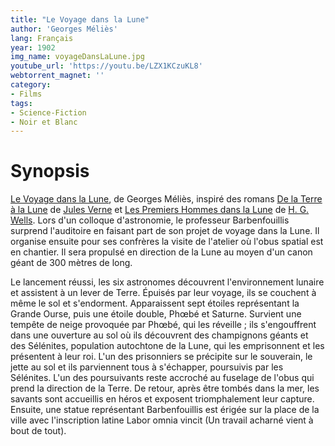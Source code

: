 ```yaml
---
title: "Le Voyage dans la Lune"
author: 'Georges Méliès'
lang: Français
year: 1902
img_name: voyageDansLaLune.jpg
youtube_url: 'https://youtu.be/LZX1KCzuKL8'
webtorrent_magnet: ''
category:
- Films
tags:
- Science-Fiction
- Noir et Blanc
---
```



# Synopsis
[Le Voyage dans la Lune](https://www.amazon.fr/gp/product/B01MDOZ2MP/ref=as_li_qf_sp_asin_il_tl?ie=UTF8&tag=ctimes-21&camp=1642&creative=6746&linkCode=as2&creativeASIN=B01MDOZ2MP&linkId=e9293c37f1130ec603972acf119446e6), de Georges Méliès, inspiré des romans [De la Terre à la Lune](https://www.amazon.fr/gp/product/2253006319/ref=as_li_qf_sp_asin_il_tl?ie=UTF8&tag=ctimes-21&camp=1642&creative=6746&linkCode=as2&creativeASIN=2253006319&linkId=3e7b705be1a1d02f8f7a06c7e191094f) de [Jules Verne](https://fr.wikipedia.org/wiki/Jules_Verne) et [Les Premiers Hommes dans la Lune](https://www.amazon.fr/gp/product/1973818868/ref=as_li_qf_sp_asin_il_tl?ie=UTF8&tag=ctimes-21&camp=1642&creative=6746&linkCode=as2&creativeASIN=1973818868&linkId=87bc965b7cb219b986ccd114dbefaae0) de [H. G. Wells](https://fr.wikipedia.org/wiki/H._G._Wells). Lors d'un colloque d'astronomie, le professeur Barbenfouillis surprend l'auditoire en faisant part de son projet de voyage dans la Lune. Il organise ensuite pour ses confrères la visite de l'atelier où l'obus spatial est en chantier. Il sera propulsé en direction de la Lune au moyen d'un canon géant de 300 mètres de long.

Le lancement réussi, les six astronomes découvrent l'environnement lunaire et assistent à un lever de Terre. Épuisés par leur voyage, ils se couchent à même le sol et s'endorment. Apparaissent sept étoiles représentant la Grande Ourse, puis une étoile double, Phœbé et Saturne. Survient une tempête de neige provoquée par Phœbé, qui les réveille ; ils s'engouffrent dans une ouverture au sol où ils découvrent des champignons géants et des Sélénites, population autochtone de la Lune, qui les emprisonnent et les présentent à leur roi. L'un des prisonniers se précipite sur le souverain, le jette au sol et ils parviennent tous à s'échapper, poursuivis par les Sélénites. L'un des poursuivants reste accroché au fuselage de l'obus qui prend la direction de la Terre. De retour, après être tombés dans la mer, les savants sont accueillis en héros et exposent triomphalement leur capture. Ensuite, une statue représentant Barbenfouillis est érigée sur la place de la ville avec l'inscription latine Labor omnia vincit (Un travail acharné vient à bout de tout).
